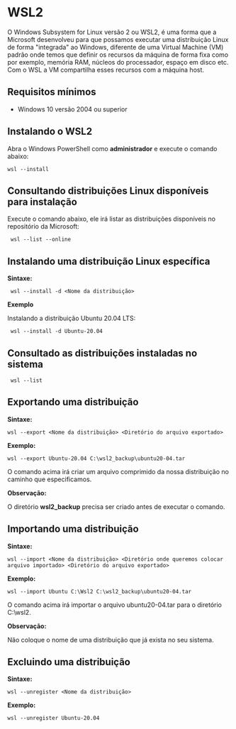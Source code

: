 # WSL2

O Windows Subsystem for Linux versão 2 ou WSL2, é uma forma que a Microsoft desenvolveu para que possamos executar uma distribuição Linux de forma "integrada" ao Windows, diferente de uma Virtual Machine (VM) padrão onde temos que definir os recursos da máquina de forma fixa como por exemplo, memória RAM, núcleos do processador, espaço em disco etc. Com o WSL a VM compartilha esses recursos com a máquina host.

## Requisitos mínimos

- Windows 10 versão 2004 ou superior

## Instalando o WSL2

Abra o Windows PowerShell como **administrador** e execute o comando abaixo:

`wsl --install`

## Consultando distribuições Linux disponíveis para instalação


Execute o comando abaixo, ele irá listar as distribuições disponíveis no repositório da Microsoft:

` wsl --list --online`

## Instalando uma distribuição Linux específica

**Sintaxe:**

` wsl --install -d <Nome da distribuição>`

**Exemplo**

Instalando a distribuição Ubuntu 20.04 LTS:

` wsl --install -d Ubuntu-20.04`

## Consultado as distribuições instaladas no sistema

` wsl --list`

## Exportando uma distribuição

**Sintaxe:**

`wsl --export <Nome da distribuição> <Diretório do arquivo exportado>`

**Exemplo:**

`wsl --export Ubuntu-20.04 C:\wsl2_backup\ubuntu20-04.tar`

O comando acima irá criar um arquivo comprimido da nossa distribuição no caminho que especificamos.

**Observação:**

O diretório **wsl2_backup** precisa ser criado antes de executar o comando.

## Importando uma distribuição

**Sintaxe:**

`wsl --import <Nome da distribuição> <Diretório onde queremos colocar arquivo importado> <Diretório do arquivo exportado>`

**Exemplo:**

`wsl --import Ubuntu C:\Wsl2 C:\wsl2_backup\ubuntu20-04.tar`

O comando acima irá importar o arquivo ubuntu20-04.tar para o diretório C:\wsl2.

**Observação:**

Não coloque o nome de uma distribuição que já exista no seu sistema.

## Excluindo uma distribuição

**Sintaxe:**

`wsl --unregister <Nome da distribuição>`

**Exemplo:**

`wsl --unregister Ubuntu-20.04`